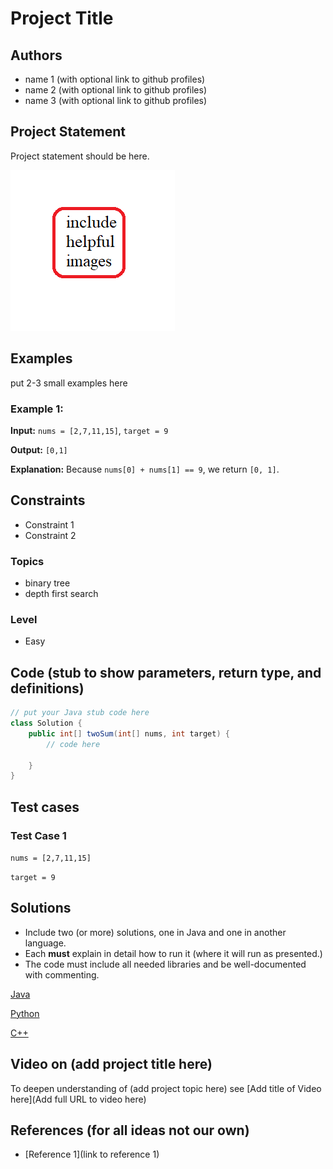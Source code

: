 # Project Title

## Authors

 - name 1 (with optional link to github profiles)
 - name 2 (with optional link to github profiles)
 - name 3 (with optional link to github profiles)

## Project Statement

Project statement should be here.

![sample image](sample-image.png "Sample Image")
 
## Examples

put 2-3 small examples here


### Example 1:

**Input:** `nums = [2,7,11,15]`, `target = 9`

**Output:** `[0,1]`

**Explanation:** Because `nums[0] + nums[1] == 9`, we return `[0, 1]`.

## Constraints

- Constraint 1
- Constraint 2


### Topics

- binary tree
- depth first search

### Level

- Easy

## Code (stub to show parameters, return type, and definitions)

```java
// put your Java stub code here
class Solution {
    public int[] twoSum(int[] nums, int target) {
        // code here

    }
}
```

## Test cases

### Test Case 1

`nums = [2,7,11,15]`

`target = 9`

## Solutions

- Include two (or more) solutions, one in Java and one in another language.
- Each **must** explain in detail how to run it (where it will run as presented.)
- The code must include all needed libraries and be well-documented with commenting.

[Java](javasolution.java)

[Python](pythonsolution.py)

[C++](cppsolution.cpp)

## Video on (add project title here)

To deepen understanding of (add project topic here) see [Add title of Video here](Add full URL to video here)

## References (for all ideas not our own)

- [Reference 1](link to reference 1)
